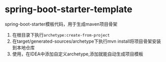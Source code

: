 # spring-boot-starter-template
spring-boot-starter模板代码，用于生成maven项目骨架
1. 在根目录下执行`archetype:create-from-project`
2. 在target/generated-sources/archetype下执行mvn install将项目骨架安装到本地仓库
3. 使用，在IDEA中添加自定义archetype,添加就能自动生成项目模板